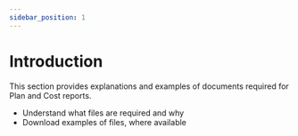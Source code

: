 ```yaml
---
sidebar_position: 1
---
```


# Introduction

This section provides explanations and examples of documents required for Plan and Cost reports.

- Understand what files are required and why
- Download examples of files, where available






